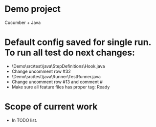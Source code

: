 # Demo project
Cucumber + Java

# Default config saved for single run. To run all test do next changes:
- \Demo\src\test\java\StepDefinitions\Hook.java
- Change uncomment row #32
- \Demo\src\test\java\Runner\TestRunner.java
- Change uncomment row #13 and comment #
- Make sure all feature files has proper tag: Ready

# Scope of current work
- In TODO list.
